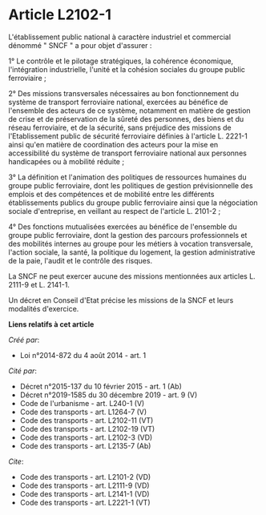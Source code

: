 # Article L2102-1

L'établissement public national à caractère industriel et commercial dénommé " SNCF " a pour objet d'assurer : 

1° Le contrôle et le pilotage stratégiques, la cohérence économique, l'intégration industrielle, l'unité et la cohésion
sociales du groupe public ferroviaire ; 

2° Des missions transversales nécessaires au bon fonctionnement du système de transport ferroviaire national, exercées au
bénéfice de l'ensemble des acteurs de ce système, notamment en matière de gestion de crise et de préservation de la sûreté
des personnes, des biens et du réseau ferroviaire, et de la sécurité, sans préjudice des missions de l'Etablissement public
de sécurité ferroviaire définies à l'article L. 2221-1 ainsi qu'en matière de coordination des acteurs pour la mise en
accessibilité du système de transport ferroviaire national aux personnes handicapées ou à mobilité réduite ; 

3° La définition et l'animation des politiques de ressources humaines du groupe public ferroviaire, dont les politiques de
gestion prévisionnelle des emplois et des compétences et de mobilité entre les différents établissements publics du groupe
public ferroviaire ainsi que la négociation sociale d'entreprise, en veillant au respect de l'article L. 2101-2 ; 

4° Des fonctions mutualisées exercées au bénéfice de l'ensemble du groupe public ferroviaire, dont la gestion des parcours
professionnels et des mobilités internes au groupe pour les métiers à vocation transversale, l'action sociale, la santé, la
politique du logement, la gestion administrative de la paie, l'audit et le contrôle des risques. 

La SNCF ne peut exercer aucune des missions mentionnées aux articles L. 2111-9 et L. 2141-1. 

Un décret en Conseil d'Etat précise les missions de la SNCF et leurs modalités d'exercice.

**Liens relatifs à cet article**

_Créé par_:

  - Loi n°2014-872 du 4 août 2014 - art. 1

_Cité par_:

  - Décret n°2015-137 du 10 février 2015 - art. 1 (Ab)
  - Décret n°2019-1585 du 30 décembre 2019 - art. 9 (V)
  - Code de l'urbanisme - art. L240-1 (V)
  - Code des transports - art. L1264-7 (V)
  - Code des transports - art. L2102-11 (VT)
  - Code des transports - art. L2102-19 (VT)
  - Code des transports - art. L2102-3 (VD)
  - Code des transports - art. L2135-7 (Ab)

_Cite_:

  - Code des transports - art. L2101-2 (VD)
  - Code des transports - art. L2111-9 (VD)
  - Code des transports - art. L2141-1 (VD)
  - Code des transports - art. L2221-1 (VT)
